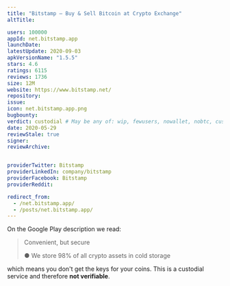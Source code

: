 ```yaml
---
title: "Bitstamp – Buy & Sell Bitcoin at Crypto Exchange"
altTitle: 

users: 100000
appId: net.bitstamp.app
launchDate: 
latestUpdate: 2020-09-03
apkVersionName: "1.5.5"
stars: 4.6
ratings: 6115
reviews: 1736
size: 12M
website: https://www.bitstamp.net/
repository: 
issue: 
icon: net.bitstamp.app.png
bugbounty: 
verdict: custodial # May be any of: wip, fewusers, nowallet, nobtc, custodial, nosource, nonverifiable, reproducible, bounty, defunct
date: 2020-05-29
reviewStale: true
signer: 
reviewArchive:


providerTwitter: Bitstamp
providerLinkedIn: company/bitstamp
providerFacebook: Bitstamp
providerReddit: 

redirect_from:
  - /net.bitstamp.app/
  - /posts/net.bitstamp.app/
---
```



On the Google Play description we read:

> Convenient, but secure
>
> ● We store 98% of all crypto assets in cold storage

which means you don't get the keys for your coins. This is a custodial service
and therefore **not verifiable**.